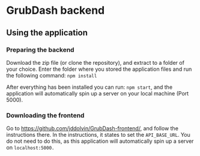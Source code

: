 # GrubDash backend
## Using the application

### Preparing the backend
Download the zip file (or clone the repository), and extract to a folder of your choice.
Enter the folder where you stored the application files and run the following command: `npm install`

After everything has been installed you can run: `npm start`,
and the application will automatically spin up a server on your local machine (Port 5000).

### Downloading the frontend
Go to https://github.com/jddolvin/GrubDash-frontend/, and follow the instructions there.
In the instructions, it states to set the `API_BASE_URL`. You do not need to do this, as this application will automatically spin up a server on `localhost:5000.`

